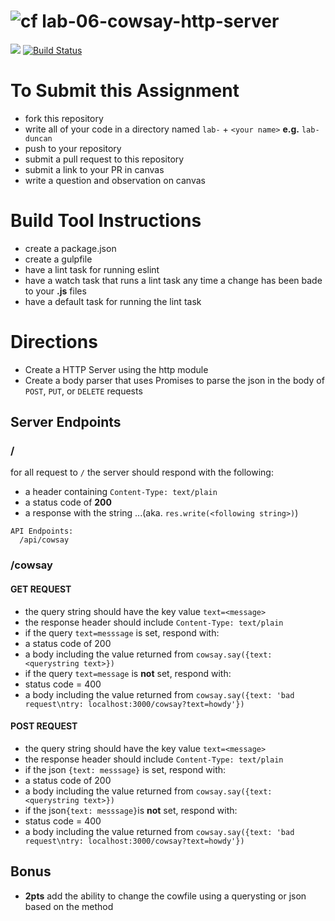 ![cf](https://i.imgur.com/7v5ASc8.png) lab-06-cowsay-http-server
======

[![](https://img.shields.io/badge/Issues%3F-Ask%20for%20Help!-55cbe0.svg)](https://github.com/codefellows/seattle-javascript-401n1/issues/new)
[![Build Status](https://travis-ci.org/codefellows-seattle-javascript-401n1/lab-06-cowsay-http-server.svg?branch=master)](https://travis-ci.org/codefellows-seattle-javascript-401n1/lab-06-cowsay-http-server)

# To Submit this Assignment
  * fork this repository
  * write all of your code in a directory named `lab-` + `<your name>` **e.g.** `lab-duncan`
  * push to your repository
  * submit a pull request to this repository
  * submit a link to your PR in canvas
  * write a question and observation on canvas

# Build Tool Instructions
* create a package.json
* create a gulpfile
 * have a lint task for running eslint
 * have a watch task that runs a lint task any time a change has been bade to your **.js** files
 * have a default task for running the lint task

# Directions
* Create a HTTP Server using the http module
* Create a body parser that uses Promises to parse the json in the body of `POST`, `PUT`, or `DELETE` requests

## Server Endpoints
### /
for all request to `/` the server should respond with the following:
 * a header containing `Content-Type: text/plain`
 * a status code of **200**
 * a response with the string ...(aka. `res.write(<following string>)`)
``` 
API Endpoints:
  /api/cowsay
```

### /cowsay
#### GET REQUEST    
* the query string should have the key value `text=<message>`
* the response header should include `Content-Type: text/plain`
* if the query `text=messsage` is set, respond with:  
 * a status code of 200
 * a body including the value returned from `cowsay.say({text: <querystring text>})`
* if the query `text=message` is **not** set, respond with:  
 * status code = 400
 * a body including the value returned from `cowsay.say({text: 'bad request\ntry: localhost:3000/cowsay?text=howdy'})`

#### POST REQUEST   
* the query string should have the key value `text=<message>`
* the response header should include `Content-Type: text/plain`
* if the json `{text: messsage}` is set, respond with:  
 * a status code of 200
 * a body including the value returned from `cowsay.say({text: <querystring text>})`
* if the json`{text: messsage}`is **not** set, respond with:  
 * status code = 400
 * a body including the value returned from `cowsay.say({text: 'bad request\ntry: localhost:3000/cowsay?text=howdy'})`

## Bonus
* **2pts** add the ability to change the cowfile using a querysting or json based on the method

